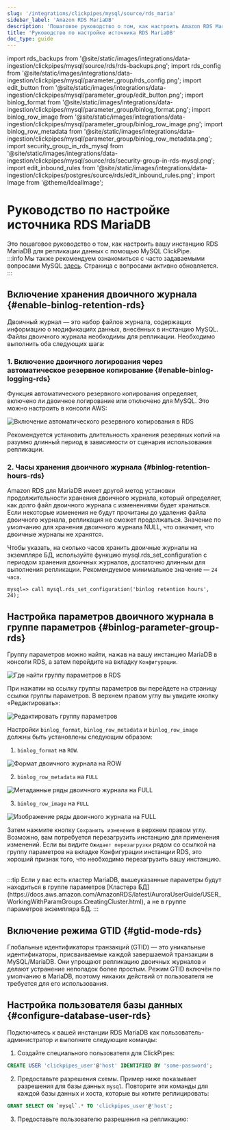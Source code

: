 ```yaml
---
slug: '/integrations/clickpipes/mysql/source/rds_maria'
sidebar_label: 'Amazon RDS MariaDB'
description: 'Пошаговое руководство о том, как настроить Amazon RDS MariaDB в качестве'
title: 'Руководство по настройке источника RDS MariaDB'
doc_type: guide
---
```

import rds_backups from '@site/static/images/integrations/data-ingestion/clickpipes/mysql/source/rds/rds-backups.png';
import rds_config from '@site/static/images/integrations/data-ingestion/clickpipes/mysql/parameter_group/rds_config.png';
import edit_button from '@site/static/images/integrations/data-ingestion/clickpipes/mysql/parameter_group/edit_button.png';
import binlog_format from '@site/static/images/integrations/data-ingestion/clickpipes/mysql/parameter_group/binlog_format.png';
import binlog_row_image from '@site/static/images/integrations/data-ingestion/clickpipes/mysql/parameter_group/binlog_row_image.png';
import binlog_row_metadata from '@site/static/images/integrations/data-ingestion/clickpipes/mysql/parameter_group/binlog_row_metadata.png';
import security_group_in_rds_mysql from '@site/static/images/integrations/data-ingestion/clickpipes/mysql/source/rds/security-group-in-rds-mysql.png';
import edit_inbound_rules from '@site/static/images/integrations/data-ingestion/clickpipes/postgres/source/rds/edit_inbound_rules.png';
import Image from '@theme/IdealImage';


# Руководство по настройке источника RDS MariaDB

Это пошаговое руководство о том, как настроить вашу инстанцию RDS MariaDB для репликации данных с помощью MySQL ClickPipe.
<br/>
:::info
Мы также рекомендуем ознакомиться с часто задаваемыми вопросами MySQL [здесь](/integrations/data-ingestion/clickpipes/mysql/faq.md). Страница с вопросами активно обновляется.
:::

## Включение хранения двоичного журнала {#enable-binlog-retention-rds}
Двоичный журнал — это набор файлов журнала, содержащих информацию о модификациях данных, внесённых в инстанцию MySQL. Файлы двоичного журнала необходимы для репликации. Необходимо выполнить оба следующих шага:

### 1. Включение двоичного логирования через автоматическое резервное копирование {#enable-binlog-logging-rds}

Функция автоматического резервного копирования определяет, включено ли двоичное логирование или отключено для MySQL. Это можно настроить в консоли AWS:

<Image img={rds_backups} alt="Включение автоматического резервного копирования в RDS" size="lg" border/>

Рекомендуется установить длительность хранения резервных копий на разумно длинный период в зависимости от сценария использования репликации.

### 2. Часы хранения двоичного журнала {#binlog-retention-hours-rds}
Amazon RDS для MariaDB имеет другой метод установки продолжительности хранения двоичного журнала, который определяет, как долго файл двоичного журнала с изменениями будет храниться. Если некоторые изменения не будут прочитаны до удаления файла двоичного журнала, репликация не сможет продолжаться. Значение по умолчанию для хранения двоичного журнала NULL, что означает, что двоичные журналы не хранятся.

Чтобы указать, на сколько часов хранить двоичные журналы на экземпляре БД, используйте функцию mysql.rds_set_configuration с периодом хранения двоичных журналов, достаточно длинным для выполнения репликации. Рекомендуемое минимальное значение — `24 часа`.

```text
mysql=> call mysql.rds_set_configuration('binlog retention hours', 24);
```

## Настройка параметров двоичного журнала в группе параметров {#binlog-parameter-group-rds}

Группу параметров можно найти, нажав на вашу инстанцию MariaDB в консоли RDS, а затем перейдите на вкладку `Конфигурации`.

<Image img={rds_config} alt="Где найти группу параметров в RDS" size="lg" border/>

При нажатии на ссылку группы параметров вы перейдете на страницу ссылки группы параметров. В верхнем правом углу вы увидите кнопку «Редактировать»:

<Image img={edit_button} alt="Редактировать группу параметров" size="lg" border/>

Настройки `binlog_format`, `binlog_row_metadata` и `binlog_row_image` должны быть установлены следующим образом:

1. `binlog_format` на `ROW`.

<Image img={binlog_format} alt="Формат двоичного журнала на ROW" size="lg" border/>

2. `binlog_row_metadata` на `FULL`

<Image img={binlog_row_metadata} alt="Метаданные ряды двоичного журнала на FULL" size="lg" border/>

3. `binlog_row_image` на `FULL`

<Image img={binlog_row_image} alt="Изображение ряды двоичного журнала на FULL" size="lg" border/>

Затем нажмите кнопку `Сохранить изменения` в верхнем правом углу. Возможно, вам потребуется перезагрузить инстанцию для применения изменений. Если вы видите `Ожидает перезагрузки` рядом со ссылкой на группу параметров на вкладке Конфигурации инстанции RDS, это хороший признак того, что необходимо перезагрузить вашу инстанцию.

<br/>
:::tip
Если у вас есть кластер MariaDB, вышеуказанные параметры будут находиться в группе параметров [Кластера БД](https://docs.aws.amazon.com/AmazonRDS/latest/AuroraUserGuide/USER_WorkingWithParamGroups.CreatingCluster.html), а не в группе параметров экземпляра БД.
:::

## Включение режима GTID {#gtid-mode-rds}
Глобальные идентификаторы транзакций (GTID) — это уникальные идентификаторы, присваиваемые каждой завершаемой транзакции в MySQL/MariaDB. Они упрощают репликацию двоичных журналов и делают устранение неполадок более простым. Режим GTID включён по умолчанию в MariaDB, поэтому никаких действий от пользователя не требуется для его использования.

## Настройка пользователя базы данных {#configure-database-user-rds}

Подключитесь к вашей инстанции RDS MariaDB как пользователь-администратор и выполните следующие команды:

1. Создайте специального пользователя для ClickPipes:

```sql
CREATE USER 'clickpipes_user'@'host' IDENTIFIED BY 'some-password';
```

2. Предоставьте разрешения схемы. Пример ниже показывает разрешения для базы данных `mysql`. Повторите эти команды для каждой базы данных и хоста, которые вы хотите реплицировать:

```sql
GRANT SELECT ON `mysql`.* TO 'clickpipes_user'@'host';
```

3. Предоставьте пользователю разрешения на репликацию: